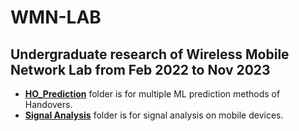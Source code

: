 # WMN-LAB
## Undergraduate research of Wireless Mobile Network Lab from **Feb 2022 to Nov 2023**
- [**HO_Prediction**](https://github.com/Bai1026/WMN-LAB/tree/main/HO_Prediction) folder is for multiple ML prediction methods of Handovers.  
- [**Signal Analysis**](https://github.com/Bai1026/WMN-LAB/tree/main/Signal_Analysis) folder is for signal analysis on mobile devices.
